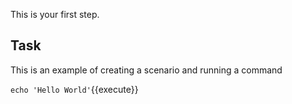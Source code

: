 

This is your first step.

## Task

This is an example of creating a scenario and running a command

`echo 'Hello World'`{{execute}}
